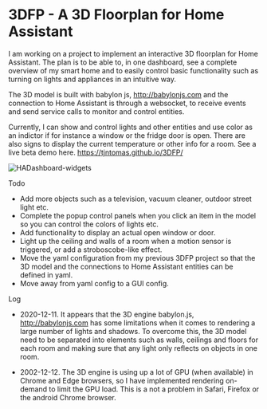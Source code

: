 # 3DFP - A 3D Floorplan for Home Assistant

I am working on a project to implement an interactive 3D floorplan for Home Assistant. The plan is to be able to, in one dashboard, see a complete overview of my smart home and to easily control basic functionality such as turning on lights and appliances in an intuitive way.

The 3D model is built with babylon js, http://babylonjs.com and the connection to Home Assistant is through a websocket, to receive events and send service calls to monitor and control entities. 

Currently, I can show and control lights and other entities and use color as an indictor if for instance a window or the fridge door is open. There are also signs to display the current temperature or other info for a room.
See a live beta demo here. https://tjntomas.github.io/3DFP/



![HADashboard-widgets](https://github.com/tjntomas/3DFP/blob/main/img/3dfp.jpg?raw=true)


Todo
- Add more objects such as a television, vacuum cleaner, outdoor street light etc.
- Complete the popup control panels when you click an item in the model so you can control the colors of lights etc.
- Add functionality to display an actual open window or door.
- Light up the ceiling and walls of a room when a motion sensor is triggered, or add a stroboscobe-like effect.
- Move the yaml configuration from my previous 3DFP project so that the 3D model and the connections to Home Assistant entities can be defined in yaml.
- Move away from yaml config to a GUI config.



Log
- 2020-12-11. It appears that the 3D engine babylon.js, http://babylonjs.com has some limitations when it comes to rendering a large number of lights and shadows. To overcome this, the 3D model  need to be separated into elements such as walls, ceilings and floors for each room and making sure that any light only reflects on objects in one room.

- 2002-12-12. The 3D engine is using up a lot of GPU (when available) in Chrome and Edge browsers, so I have implemented rendering on-demand to limit the GPU load. This is a not a problem in Safari, Firefox or the android Chrome browser.
